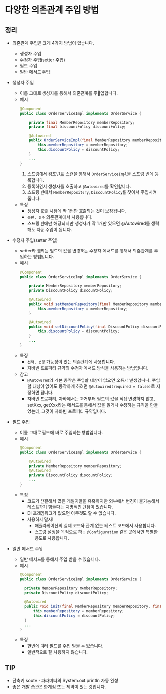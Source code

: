 # 다양한 의존관계 주입 방법

## 정리

- 의존관계 주입은 크게 4가지 방법이 있습니다.
  - 생성자 주입
  - 수정자 주입(setter 주입)
  - 필드 주입
  - 일반 메서드 주입

- 생성자 주입
  - 이름 그대로 생성자를 통해서 의존관계를 주입합니다.
  - 예시
    ```Java
    @Component
    public class OrderServiceImpl implements OrderService {

        private final MemberRepository memberRepository;
        private final DiscountPolicy discountPolicy;

        @Autowired
        public OrderServiceImpl(final MemberRepository memberRepository, final DiscountPolicy discountPolicy) {
            this.memberRepository = memberRepository;
            this.discountPolicy = discountPolicy;
        }
        ...
    }
    ```
    1. 스프링에서 컴포넌트 스캔을 통해서 `OrderServiceImpl`을 스프링 빈에 등록합니다.
    2. 등록하면서 생성자를 호출하고 `@Autowired`를 확인합니다.
    3. 스프링 빈에서 `MemberRepository`, `DiscountPolicy`를 찾아서 주입시켜 줍니다.
  - 특징
    - 생성자 호출 시점에 딱 1번만 호출되는 것이 보장됩니다.
    - `불편, 필수` 의존관계에서 사용합니다.
    - 스프링 빈에만 해당되지만 생성자가 딱 1개만 있으면 @Autowired를 생략해도 자동 주입이 됩니다.

- 수정자 주입(setter 주입)
  - setter라 불리는 필드의 값을 변경하는 수정자 메서드를 통해서 의존관계를 주입하는 방법입니다.
  - 예시
    ```Java
    @Component
    public class OrderServiceImpl implements OrderService {

        private MemberRepository memberRepository;
        private DiscountPolicy discountPolicy;

        @Autowired
        public void setMemberRepository(final MemberRepository memberRepository) {
            this.memberRepository = memberRepository;
        }

        @Autowired
        public void setDiscountPolicy(final DiscountPolicy discountPolicy) {
            this.discountPolicy = discountPolicy;
        }
        ...
    }
    ```
  - 특징
    - `선택, 변경` 가능성이 있는 의존관계에 사용합니다.
    - 자바빈 프로퍼티 규약의 수정자 메서드 방식을 사용하는 방법입니다.
  - 참고
    - `@Autowired`의 기본 동작은 주입할 대상이 없으면 오류가 발생합니다. 주입할 대상이 없어도 동작하게 하려면 `@Autowired(required = false)`로 지정하면 됩니다.
    - 자바빈 프로퍼티, 자바에서는 과거부터 필드의 값을 직접 변경하지 않고, setXxx, getXxx라는 메서드를 통해서 값을 읽거나 수정하는 규칙을 만들었는데, 그것이 자바빈 프로퍼티 규약입니다.

- 필드 주입
  - 이름 그대로 필드에 바로 주입하는 방법입니다.
  - 예시
    ```Java
    @Component
    public class OrderServiceImpl implements OrderService {

        @Autowired
        private MemberRepository memberRepository;
        @Autowired
        private DiscountPolicy discountPolicy;
        ...
    }
    ```
  - 특징
    - 코드가 간결해서 많은 개발자들을 유혹하지만 외부에서 변경이 불가능해서 테스트하기 힘들다는 치명적인 단점이 있습니다.
    - DI 프레임워크가 없으면 아무것도 할 수 없습니다.
    - 사용하지 말자!
      - 애플리케이션의 실제 코드와 관계 없는 테스트 코드에서 사용합니다.
      - 스프링 설정을 목적으로 하는 `@Configuration` 같은 곳에서만 특별한 용도로 사용합니다.

- 일반 메서드 주입
  - 일반 메서드를 통해서 주입 받을 수 있습니다.
  - 예시
    ```Java
    @Component
    public class OrderServiceImpl implements OrderService {

      private MemberRepository memberRepository;
      private DiscountPolicy discountPolicy;

      @Autowired
      public void init(final MemberRepository memberRepository, final DiscountPolicy discountPolicy) {
          this.memberRepository = memberRepository;
          this.discountPolicy = discountPolicy;
      }
      ...
    }
    ```
  - 특징
    - 한번에 여러 필드를 주입 받을 수 있습니다.
    - 일반적으로 잘 사용하지 않습니다.

## TIP

- 단축키 soutv - 파라미터의 System.out.println 자동 완성
- 좋은 개발 습관은 한계점 또는 제약이 있는 것입니다.
